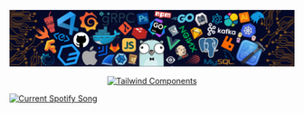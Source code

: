 ![](https://github.com/Giunco171/Giunco171/blob/main/README_header.png)

<div align="center">

[![Tailwind Components][logo-url]][site-url]  

</div>


[logo-url]: https://media0.giphy.com/media/v1.Y2lkPTc5MGI3NjExNnI0MWNtMTZpMHh5OGM0NGplMmxjenJ0NG45dGpibnJicmF3emtoeSZlcD12MV9pbnRlcm5hbF9naWZfYnlfaWQmY3Q9Zw/61VzGiRUQp3pZ8omne/giphy.gif
[site-url]: https://daisyui.com/


<a href="https://Giunco171.pythonanywhere.com/link">
  <img
    src="https://Giunco171.pythonanywhere.com"
    alt="Current Spotify Song"
  />
</a>
